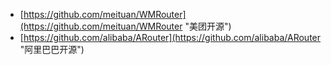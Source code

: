 - [https://github.com/meituan/WMRouter](https://github.com/meituan/WMRouter "美团开源")
- [https://github.com/alibaba/ARouter](https://github.com/alibaba/ARouter "阿里巴巴开源")